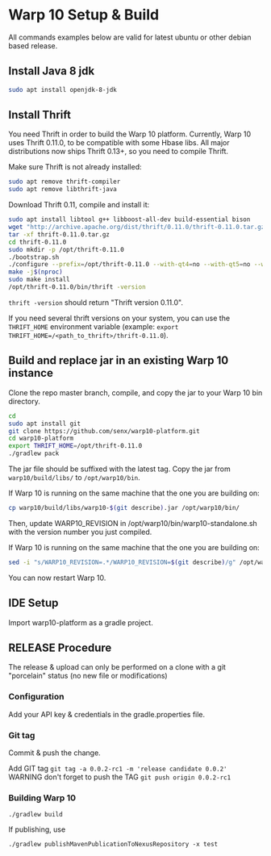 # Warp 10 Setup & Build  

All commands examples below are valid for latest ubuntu or other debian based release.

## Install Java 8 jdk
```bash
sudo apt install openjdk-8-jdk
```

## Install Thrift
You need Thrift in order to build the Warp 10 platform.
Currently, Warp 10 uses Thrift 0.11.0, to be compatible with some Hbase libs. 
All major distributions now ships Thrift 0.13+, so you need to compile Thrift.

Make sure Thrift is not already installed:
```bash
sudo apt remove thrift-compiler
sudo apt remove libthrift-java
```

Download Thrift 0.11, compile and install it:
```bash
sudo apt install libtool g++ libboost-all-dev build-essential bison
wget "http://archive.apache.org/dist/thrift/0.11.0/thrift-0.11.0.tar.gz"
tar -xf thrift-0.11.0.tar.gz
cd thrift-0.11.0
sudo mkdir -p /opt/thrift-0.11.0
./bootstrap.sh
./configure --prefix=/opt/thrift-0.11.0 --with-qt4=no --with-qt5=no --with-c_glib=no --with-csharp=no --with-java=no --with-erlang=no --with-nodejs=no --with-lua=no --with-python=no --with-perl=no --with-php=no --with-php_extension=no --with-dart=no --with-ruby=no --with-haskell=no --with-go=no --with-rs=no --with-haxe=no --with-dotnetcore=no --with-d=no  --with-cpp=no
make -j$(nproc)
sudo make install
/opt/thrift-0.11.0/bin/thrift -version
```

`thrift -version` should return "Thrift version 0.11.0".

If you need several thrift versions on your system, you can use the `THRIFT_HOME` environment variable (example: `export THRIFT_HOME=/<path_to_thrift>/thrift-0.11.0`).

## Build and replace jar in an existing Warp 10 instance

Clone the repo master branch, compile, and copy the jar to your Warp 10 bin directory.
```bash
cd
sudo apt install git
git clone https://github.com/senx/warp10-platform.git
cd warp10-platform
export THRIFT_HOME=/opt/thrift-0.11.0
./gradlew pack
```
The jar file should be suffixed with the latest tag. 
Copy the jar from `warp10/build/libs/` to `/opt/warp10/bin`. 

If Warp 10 is running on the same machine that the one you are building on: 
```bash
cp warp10/build/libs/warp10-$(git describe).jar /opt/warp10/bin/
```

Then, update WARP10_REVISION in /opt/warp10/bin/warp10-standalone.sh with the version number you just compiled.

If Warp 10 is running on the same machine that the one you are building on:
```bash
sed -i "s/WARP10_REVISION=.*/WARP10_REVISION=$(git describe)/g" /opt/warp10/bin/warp10-standalone.sh
```

You can now restart Warp 10.


## IDE Setup

Import warp10-platform as a gradle project.

## RELEASE Procedure

The release & upload can only be performed on a clone with a git "porcelain" status (no new file or modifications)

### Configuration

Add your API key & credentials in the gradle.properties file.

### Git tag

Commit & push the change.

Add GIT tag `git tag -a 0.0.2-rc1 -m 'release candidate 0.0.2'`
WARNING don't forget to push the TAG `git push origin 0.0.2-rc1`

### Building Warp 10

```
./gradlew build
```

If publishing, use
```
./gradlew publishMavenPublicationToNexusRepository -x test
```
